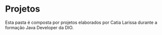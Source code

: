 # Projetos

Esta pasta é composta por projetos elaborados por Catia Larissa durante a formação Java Developer da DIO.
